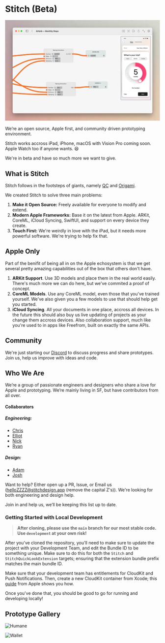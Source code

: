 # Stitch (Beta)

![header](README_Assets/airbnb-monthystays.png)

We’re an open source, Apple first, and community driven prototyping environment.

Stitch works accross iPad, iPhone, macOS with Vision Pro coming soon. Apple Watch too if anyone wants. 😆

We're in beta and have so much more we want to give.

## What is Stitch
Stitch follows in the footsteps of giants, namely [QC](https://en.wikipedia.org/wiki/Quartz_Composer) and [Origami](http://origami.design).

We created Stitch to solve three main problems:

1. **Make it Open Source:** Freely available for everyone to modify and extend.
2. **Modern Apple Frameworks:** Base it on the latest from Apple. ARKit, CoreML, iCloud Syncing, SwiftUI, and support on every device they create.
3. **Touch First:** We're weirdly in love with the iPad, but it needs more powerful software. We're trying to help fix that.

## Apple Only
Part of the benifit of being all in on the Apple echosystem is that we get several pretty amazing capabilities out of the box that others don't have.

1. **ARKit Support**. Use 3D models and place them in the real world easily. There's much more we can do here, but we've commited a proof of concept.
2. **CoreML Models**. Use any CoreML model, even those that you've trained yourself. We've also given you a few models to use that should help get you started.
3. **iCloud Syncing**. All your documents in one place, accross all devices. In the future this should also buy us live updating of projects as your change them accross devices. Also collaboration support, much like you're used to in apps like Freefrom, built on exactly the same APIs.

## Community

We're just starting our [Discord](https://discord.gg/B4EPfGjk) to discuss progress and share prototypes. Join us, help us improve with ideas and code. 

## Who We Are

We’re a group of passionate engineers and designers who share a love for Apple and prototyping. We’re mainly living in SF, but have contributors from all over.

#### Collaborators
##### Engineering:
* [Chris](https://github.com/pianostringquartet)
* [Elliot](https://x.com/ellbosch)
* [Nick](https://x.com/nickarner)
* [Ryan](https://www.ryapapap.com)

##### Design:
* [Adam](https://adammenges.com)
* [Josh](https://x.com/joshuapekera)

Want to help? Either open up a PR, Issue, or Email us (helloZZZZ@stitchdesign.app (remove the capital Z's)). We're looking for both engineering and design help.

Join in and help us, we’ll be keeping this list up to date.

### Getting Started with Local Development

> **After cloning, please use the `main` branch for our most stable code. Use `development` at your own risk!**

After you've cloned the repository, you'll need to make sure to update the project with your Development Team, and edit the Bundle ID to be something unique. Make sure to do this for both the `Stitch` and `StitchQuickLookExtension` targets; ensuring that the extension bundle prefix matches the main bundle ID.

Make sure that your development team has entitlements for CloudKit and Push Notifications. Then, create a new CloudKit container from Xcode; this [guide](https://developer.apple.com/documentation/cloudkit/enabling_cloudkit_in_your_app#3403299) from Apple shows you how. 

Once you've done that, you should be good to go for running and developing locally!

## Prototype Gallery

![Humane](README_Assets/Humane_GIF.gif)

![Wallet](README_Assets/Wallet_GIF.gif)
